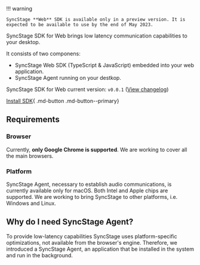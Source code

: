!!! warning

    SyncStage **Web** SDK is available only in a preview version. It is expected to be available to use by the end of May 2023.

SyncStage SDK for Web brings low latency communication capabilities to your desktop. 

It consists of two componens:

* SyncStage Web SDK (TypeScript & JavaScript) embedded into your web application.
* SyncStage Agent running on your destkop.

SyncStage SDK for Web current version: `v0.0.1` ([View changelog](changelog.md))

[Install SDK](quickstart.md){ .md-button .md-button--primary} 
<!-- [Test SyncStage Web SDK on macOS](https://syncstagebrowsersdktestapp.web.app/){ .md-button target=_blank } -->

## Requirements 
### Browser
Currently, **only Google Chrome is supported**. We are working to cover all the main browsers.

### Platform
SyncStage Agent, necessary to establish audio communications, is currently available only for macOS. Both Intel and Apple chips are supported. We are working to bring SyncStage to other platforms, i.e. Windows and Linux.


## Why do I need SyncStage Agent?
To provide low-latency capabilities SyncStage uses platform-specific optimizations, not available from the browser's engine. Therefore, we introduced a SyncStage Agent, an application that be installed in the system and run in the background. 
